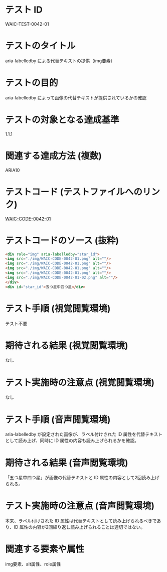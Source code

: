 # テスト ID
WAIC-TEST-0042-01

# テストのタイトル
aria-labelledby による代替テキストの提供（img要素）

# テストの目的
aria-labelledby によって画像の代替テキストが提供されているかの確認

# テストの対象となる達成基準 
1.1.1

# 関連する達成方法 (複数)
ARIA10

# テストコード (テストファイルへのリンク)
[WAIC-CODE-0042-01](https://waic.github.io/as_test/WAIC-CODE/WAIC-CODE-0042-01.html)

# テストコードのソース (抜粋)
```HTML
<div role="img" aria-labelledby="star_id">
<img src="./img/WAIC-CODE-0042-01.png" alt=""/>
<img src="./img/WAIC-CODE-0042-01.png" alt=""/>
<img src="./img/WAIC-CODE-0042-01.png" alt=""/>
<img src="./img/WAIC-CODE-0042-01.png" alt=""/>
<img src="./img/WAIC-CODE-0042-01-02.png" alt=""/>
</div>
<div id="star_id">五つ星中四つ星</div>
```
# テスト手順 (視覚閲覧環境)
テスト不要

# 期待される結果 (視覚閲覧環境)
なし

# テスト実施時の注意点 (視覚閲覧環境)
なし

# テスト手順 (音声閲覧環境)
aria-labelledby が設定された画像が、ラベル付けされた ID 属性を代替テキストとして読み上げ、同時に ID 属性の内容も読み上げられるかを確認。

# 期待される結果 (音声閲覧環境)
「五つ星中四つ星」が画像の代替テキストと ID 属性の内容として2回読み上げられる。

# テスト実施時の注意点 (音声閲覧環境)
本来、ラベル付けされた ID 属性は代替テキストとして読み上げられるべきであり、ID 属性の内容が2回繰り返し読み上げられることは適切ではない。

# 関連する要素や属性
img要素、alt属性、role属性
